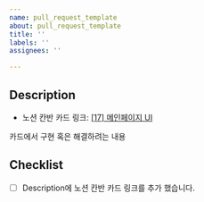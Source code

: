 ```yaml
---
name: pull_request_template
about: pull_request_template
title: ''
labels: ''
assignees: ''

---
```


## Description

- 노션 칸반 카드 링크: [[17] 메인페이지 UI](https://www.notion.so/123412341234)

카드에서 구현 혹은 해결하려는 내용
## Checklist

- [ ] Description에 노션 칸반 카드 링크를 추가 했습니다.
